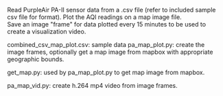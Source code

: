 Read PurpleAir PA-II sensor data from a .csv file (refer to included sample csv file for format). 
Plot the AQI readings on a map image file.  
Save an image "frame" for data plotted every 15 minutes to be used to create a visualization video. 

combined_csv_map_plot.csv: sample data 
pa_map_plot.py: create the image frames, optionally get a map image from mapbox with appropriate geographic bounds. 
 
get_map.py: used by pa_map_plot.py to get map image from mapbox. 
 
pa_map_vid.py: create h.264 mp4 video from image frames. 
